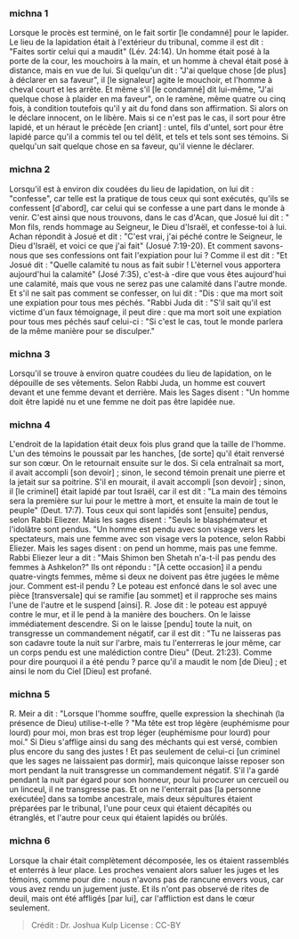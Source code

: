 
### michna 1
Lorsque le procès est terminé, on le fait sortir [le condamné] pour le lapider. Le lieu de la lapidation était à l'extérieur du tribunal, comme il est dit : "Faites sortir celui qui a maudit" (Lév. 24:14). Un homme était posé à la porte de la cour, les mouchoirs à la main, et un homme à cheval était posé à distance, mais en vue de lui. Si quelqu'un dit : "J'ai quelque chose [de plus] à déclarer en sa faveur", il [le signaleur] agite le mouchoir, et l'homme à cheval court et les arrête. Et même s'il [le condamné] dit lui-même, "J'ai quelque chose à plaider en ma faveur", on le ramène, même quatre ou cinq fois, à condition toutefois qu'il y ait du fond dans son affirmation. Si alors on le déclare innocent, on le libère. Mais si ce n'est pas le cas, il sort pour être lapidé, et un héraut le précède [en criant] : untel, fils d'untel, sort pour être lapidé parce qu'il a commis tel ou tel délit, et tels et tels sont ses témoins. Si quelqu'un sait quelque chose en sa faveur, qu'il vienne le déclarer.

### michna 2
Lorsqu'il est à environ dix coudées du lieu de lapidation, on lui dit : "confesse", car telle est la pratique de tous ceux qui sont exécutés, qu'ils se confessent [d'abord], car celui qui se confesse a une part dans le monde à venir. C'est ainsi que nous trouvons, dans le cas d'Acan, que Josué lui dit : " Mon fils, rends hommage au Seigneur, le Dieu d'Israël, et confesse-toi à lui.  Achan répondit à Josué et dit : "C'est vrai, j'ai péché contre le Seigneur, le Dieu d'Israël, et voici ce que j'ai fait" (Josué 7:19-20). Et comment savons-nous que ses confessions ont fait l'expiation pour lui ? Comme il est dit : "Et Josué dit : "Quelle calamité tu nous as fait subir !  L'èternel vous apportera aujourd'hui la calamité" (José 7:35), c'est-à -dire que vous êtes aujourd'hui une calamité, mais que vous ne serez pas une calamité dans l'autre monde. Et s'il ne sait pas comment se confesser, on lui dit : "Dis : que ma mort soit une expiation pour tous mes péchés. "Rabbi Juda dit : "S'il sait qu'il est victime d'un faux témoignage, il peut dire : que ma mort soit une expiation pour tous mes péchés sauf celui-ci : "Si c'est le cas, tout le monde parlera de la même manière pour se disculper."

### michna 3
Lorsqu'il se trouve à environ quatre coudées du lieu de lapidation, on le dépouille de ses vêtements. Selon Rabbi Juda, un homme est couvert devant et une femme devant et derrière. Mais les Sages disent : "Un homme doit être lapidé nu et une femme ne doit pas être lapidée nue.

### michna 4
L'endroit de la lapidation était deux fois plus grand que la taille de l'homme. L'un des témoins le poussait par les hanches, [de sorte] qu'il était renversé sur son cœur. On le retournait ensuite sur le dos. Si cela entraînait sa mort, il avait accompli [son devoir] ; sinon, le second témoin prenait une pierre et la jetait sur sa poitrine. S'il en mourait, il avait accompli [son devoir] ; sinon, il [le criminel] était lapidé par tout Israël, car il est dit : "La main des témoins sera la première sur lui pour le mettre à mort, et ensuite la main de tout le peuple" (Deut. 17:7). Tous ceux qui sont lapidés sont [ensuite] pendus, selon Rabbi Eliezer. Mais les sages disent :  "Seuls le blasphémateur et l'idolâtre sont pendus. "Un homme est pendu avec son visage vers les spectateurs, mais une femme avec son visage vers la potence, selon Rabbi Eliezer. Mais les sages disent : on pend un homme, mais pas une femme. Rabbi Eliezer leur a dit : "Mais Shimon ben Shetah n'a-t-il pas pendu des femmes à Ashkelon?" Ils ont répondu : "[À cette occasion] il a pendu quatre-vingts femmes, même si deux ne doivent pas être jugées le même jour. Comment est-il pendu ? Le poteau est enfoncé dans le sol avec une pièce [transversale] qui se ramifie [au sommet] et il rapproche ses mains l'une de l'autre et le suspend [ainsi]. R. Jose dit : le poteau est appuyé contre le mur, et il le pend à la manière des bouchers. On le laisse immédiatement descendre. Si on le laisse [pendu] toute la nuit, on transgresse un commandement négatif, car il est dit : "Tu ne laisseras pas son cadavre toute la nuit sur l'arbre, mais tu l'enterreras le jour même, car un corps pendu est une malédiction contre Dieu" (Deut. 21:23). Comme pour dire pourquoi il a été pendu ? parce qu'il a maudit le nom [de Dieu] ; et ainsi le nom du Ciel [Dieu] est profané.

### michna 5
R. Meir a dit : "Lorsque l'homme souffre, quelle expression la shechinah (la présence de Dieu) utilise-t-elle ?  "Ma tête est trop légère (euphémisme pour lourd) pour moi, mon bras est trop léger (euphémisme pour lourd) pour moi." Si Dieu s'afflige ainsi du sang des méchants qui est versé, combien plus encore du sang des justes ! Et pas seulement de celui-ci [un criminel que les sages ne laissaient pas dormir], mais quiconque laisse reposer son mort pendant la nuit transgresse un commandement négatif. S'il l'a gardé pendant la nuit par égard pour son honneur, pour lui procurer un cercueil ou un linceul, il ne transgresse pas. Et on ne l'enterrait pas [la personne exécutée] dans sa tombe ancestrale, mais deux sépultures étaient préparées par le tribunal, l'une pour ceux qui étaient décapités ou étranglés, et l'autre pour ceux qui étaient lapidés ou brûlés.

### michna 6
Lorsque la chair était complètement décomposée, les os étaient rassemblés et enterrés à leur place. Les proches venaient alors saluer les juges et les témoins, comme pour dire : nous n'avons pas de rancune envers vous, car vous avez rendu un jugement juste. Et ils n'ont pas observé de rites de deuil, mais ont été affligés [par lui], car l'affliction est dans le cœur seulement.

>Crédit : Dr. Joshua Kulp
>License : CC-BY